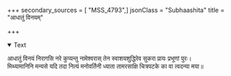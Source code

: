 +++
secondary_sources = [ "MSS_4793",]
jsonClass = "Subhaashita"
title = "आधातुं विनयम्"

+++

<details open><summary>Text</summary>

आधातुं विनयं निरागसि नरे कुप्यन्तु नामेश्वरास् तेन स्वाशयशुद्धिरेव सुकरा प्रायः प्रभूणां पुरः।  
मिथ्यामानिनि मन्यसे यदि तदा नित्यं मनोवर्तिनी ध्याता तामरसाक्षि चित्रपटके का वा त्वदन्या मया॥
</details>

